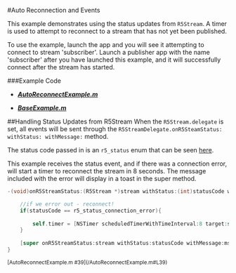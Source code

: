 #Auto Reconnection and Events

This example demonstrates using the status updates from `R5Stream`.  A timer is used to attempt to reconnect to a stream that has not yet been published.

To use the example, launch the app and you will see it attempting to connect to stream 'subscriber'.  Launch a publisher app with the name 'subscriber' after you have launched this example, and it will successfully connect after the stream has started.
 


###Example Code
- ***[AutoReconnectExample.m](/AutoReconnectExample.m)***

- ***[BaseExample.m](
https://github.com/red5pro/streaming-ios/blob/master/Red5ProStreaming/BaseExample.m)***


##Handling Status Updates from R5Stream
When the `R5Stream.delegate` is set, all events will be sent through the  `R5StreamDelegate.onR5SteamStatus: withStatus: withMessage:` method.  

The status code passed in is an `r5_status` enum that can be seen [here](https://github.com/red5pro/streaming-ios/blob/master/Red5ProStreaming/R5Streaming.framework/Headers/global.h#L93).

This example receives the status event, and if there was a connection error, will start a timer to reconnect the stream in 8 seconds.  The message included with the error will display in a toast in the super method.

```Objective-C
-(void)onR5StreamStatus:(R5Stream *)stream withStatus:(int)statusCode withMessage:(NSString *)msg{

    //if we error out - reconnect!
    if(statusCode == r5_status_connection_error){
        
        self.timer = [NSTimer scheduledTimerWithTimeInterval:8 target:self selector:@selector(reconnect:) userInfo:nil repeats:NO];
    }
    
    [super onR5StreamStatus:stream withStatus:statusCode withMessage:msg];
}

```
<sup>
[AutoReconnectExample.m #39](/AutoReconnectExample.m#L39)
</sup>

